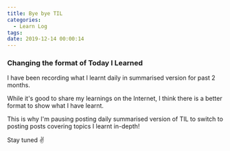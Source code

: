 ```yaml
---
title: Bye bye TIL
categories:
  - Learn Log
tags:
date: 2019-12-14 00:00:14
---
```


### Changing the format of Today I Learned

I have been recording what I learnt daily in summarised version for past 2 months.

While it's good to share my learnings on the Internet, I think there is a better format to show what I have learnt.

This is why I'm pausing posting daily summarised version of TIL to switch to posting posts covering topics I learnt in-depth!

Stay tuned ✌️
